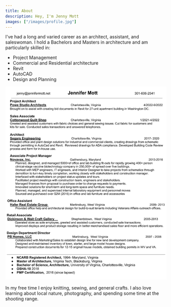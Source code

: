 ```yaml
---
title: About
description: Hey, I'm Jenny Mott
images: ["/images/profile.jpg"]
---
```


I've had a long and varied career as an architect, assistant, and saleswoman. I hold a Bachelors and Masters in architecture and am particularly skilled in:

* Project Management
* Commercial and Residential architecture
* Revit
* AutoCAD
* Design and Planning

![resume](./resume.jpg)

In my free time I enjoy knitting, sewing, and general crafts. I also love learning about local nature, photography, and spending some time at the shooting range.
